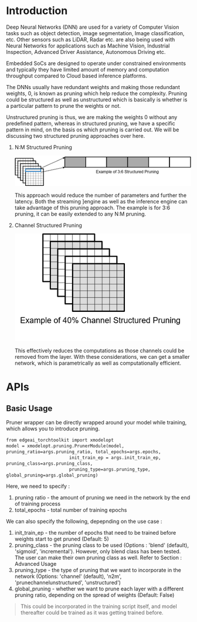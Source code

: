 
# Introduction

Deep Neural Networks (DNN) are used for a variety of Computer Vision tasks such as object detection, image segmentation, Image classification, etc. Other sensors such as LiDAR, Radar etc. are also being used with Neural Networks for applications such as Machine Vision, Industrial Inspection, Advanced Driver Assistance, Autonomous Driving etc. 

Embedded SoCs are designed to operate under constrained environments and typically they have limited amount of memory and computation throughput compared to Cloud based inference platforms. 

The DNNs usually have redundant weights and making those redundant weights, 0, is known as pruning which help reduce the complexity. Pruning could be structured as well as unstructured which is basically is whether is a particular pattern to prune the weights or not. 

Unstructured pruning is thus, we are making the weights 0 without any predefined pattern, whereas in structured pruning, we have a specific pattern in mind, on the basis os which pruning is carried out. We will be discussing two structured pruning approaches over here.

1. N:M Structured Pruning

    ![N:M Pruning](n2m.png)

    This approach would reduce the number of parameters and further the latency. Both the streaming ]engine as well as the inference engine can take advantage of this pruning approach. The example is for 3:6 pruning, it can be easily extended to any N:M pruning. 

2. Channel Structured Pruning

    ![Channel Pruning](channel.png)

    This effectively reduces the computations as those channels could be removed from the layer. With these considerations, we can get a smaller network, which is parametrically as well as computationally efficient.


# APIs

## Basic Usage

Pruner wrapper can be directly wrapped around your model while training, which allows you to introduce pruning.

    from edgeai_torchtoolkit import xmodelopt
    model = xmodelopt.pruning.PrunerModule(model, pruning_ratio=args.pruning_ratio, total_epochs=args.epochs, 
                            init_train_ep = args.init_train_ep, pruning_class=args.pruning_class, 
                            pruning_type=args.pruning_type, global_pruning=args.global_pruning)

Here, we need to specify : 

1.  pruning ratio - the amount of pruning we need in the network by the end of training process
2.  total_epochs - total number of training epochs

We can also specify the following, depepnding on the use case :

1. init_train_ep - the number of epochs that need to be trained before weights start to get pruned (Default: 5)
2. pruning_class - the pruning class to be used (Options : 'blend' (default), 'sigmoid', 'incremental'). However, only blend class has been tested. The user can make their own pruning class as well. Refer to Section : Advanced Usage
3. pruning_type - the type of pruning that we want to incorporate in the network (Options: 'channel' (default), 'n2m', 'prunechannelunstructured', 'unstructured')
4. global_pruning - whether we want to prune each layer with a different pruning ratio, depending on the spread of weights (Default: False)


> This could be incorporated in the training script itself, and model thereafter could be trained as it was getting trained before.


<!-- ## Advanced Usage 

### Declaring own Parametrization / Pruning Class 

We can make our own parametrization class, which lets one to directly use the toolkit for own pruning algorithm. Here, we will guide through our parametrization class 


### Specifying own pruning type -->



